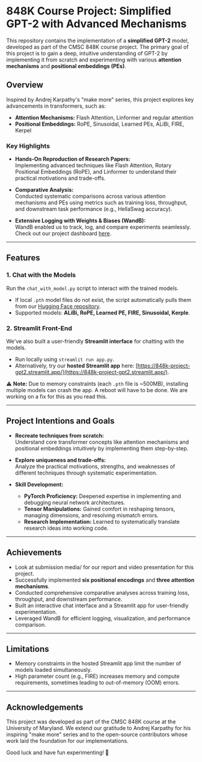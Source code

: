 # 848K Course Project: Simplified GPT-2 with Advanced Mechanisms  

This repository contains the implementation of a **simplified GPT-2** model, developed as part of the CMSC 848K course project. The primary goal of this project is to gain a deep, intuitive understanding of GPT-2 by implementing it from scratch and experimenting with various **attention mechanisms** and **positional embeddings (PEs)**.  

## Overview  

Inspired by Andrej Karpathy's "make more" series, this project explores key advancements in transformers, such as:  
- **Attention Mechanisms:** Flash Attention, Linformer  and regular attention
- **Positional Embeddings:** RoPE, Sinusoidal, Learned PEs, ALiBi, FIRE, Kerpel  

### Key Highlights  
- **Hands-On Reproduction of Research Papers:**  
  Implementing advanced techniques like Flash Attention, Rotary Positional Embeddings (RoPE), and Linformer to understand their practical motivations and trade-offs.  

- **Comparative Analysis:**  
  Conducted systematic comparisons across various attention mechanisms and PEs using metrics such as training loss, throughput, and downstream task performance (e.g., HellaSwag accuracy).  

- **Extensive Logging with Weights & Biases (WandB):**  
  WandB enabled us to track, log, and compare experiments seamlessly. Check out our project dashboard [here](https://wandb.ai/GPT2_848K/GPT%202%20848K%20Nexus%20Cluster?nw=nwuserthilakcm212).

---

## Features  

### 1. **Chat with the Models**  
Run the `chat_with_model.py` script to interact with the trained models.  
- If local `.pth` model files do not exist, the script automatically pulls them from our [Hugging Face repository](https://huggingface.co/thillsss/848k-models/tree/main).  
- Supported models: **ALiBi, RoPE, Learned PE, FIRE, Sinusoidal, Kerple**.  

### 2. **Streamlit Front-End**  
We've also built a user-friendly **Streamlit interface** for chatting with the models.  
- Run locally using `streamlit run app.py`.  
- Alternatively, try our **hosted Streamlit app** here: [https://848k-project-gpt2.streamlit.app/](https://848k-project-gpt2.streamlit.app/).  

⚠️ **Note:** Due to memory constraints (each `.pth` file is ~500MB), installing multiple models can crash the app. A reboot will have to be done. We are working on a fix for this as you read this. 

---

## Project Intentions and Goals  

- **Recreate techniques from scratch:**  
  Understand core transformer concepts like attention mechanisms and positional embeddings intuitively by implementing them step-by-step.  

- **Explore uniqueness and trade-offs:**  
  Analyze the practical motivations, strengths, and weaknesses of different techniques through systematic experimentation.  

- **Skill Development:**  
  - **PyTorch Proficiency:** Deepened expertise in implementing and debugging neural network architectures.  
  - **Tensor Manipulations:** Gained comfort in reshaping tensors, managing dimensions, and resolving mismatch errors.  
  - **Research Implementation:** Learned to systematically translate research ideas into working code.  

---

## Achievements  

- Look at submission media/ for our report and video presentation for this project.
- Successfully implemented **six positional encodings** and **three attention mechanisms**.  
- Conducted comprehensive comparative analyses across training loss, throughput, and downstream performance.  
- Built an interactive chat interface and a Streamlit app for user-friendly experimentation.  
- Leveraged WandB for efficient logging, visualization, and performance comparison.  


---

## Limitations  

- Memory constraints in the hosted Streamlit app limit the number of models loaded simultaneously.  
- High parameter count (e.g., FIRE) increases memory and compute requirements, sometimes leading to out-of-memory (OOM) errors.  

---

## Acknowledgements  

This project was developed as part of the CMSC 848K course at the University of Maryland. We extend our gratitude to Andrej Karpathy for his inspiring "make more" series and to the open-source contributors whose work laid the foundation for our implementations.  

Good luck and have fun experimenting! 🚀